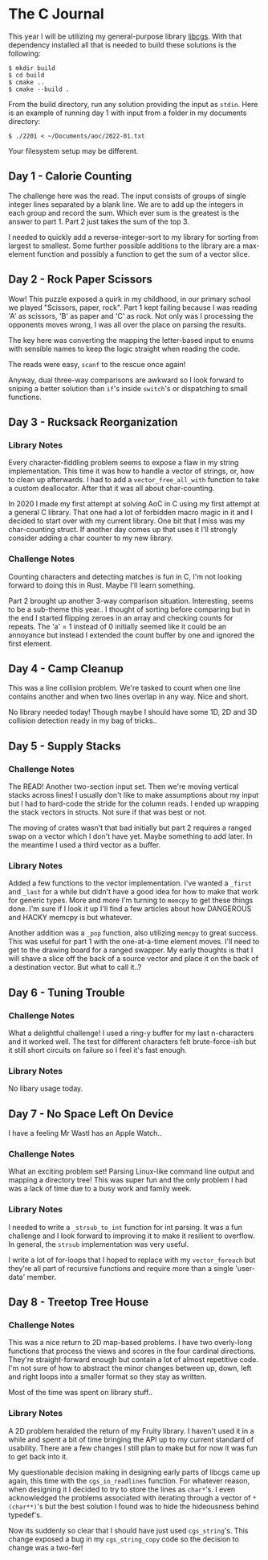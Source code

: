 # The C Journal

This year I will be utilizing my general-purpose library [libcgs](https://github.com/Chrinkus/libcgs/tree/v0.5). With that dependency installed all that is needed to build these solutions is the following:

```
$ mkdir build
$ cd build
$ cmake ..
$ cmake --build .
```

From the build directory, run any solution providing the input as `stdin`. Here is an example of running day 1 with input from a folder in my documents directory:

```
$ ./2201 < ~/Documents/aoc/2022-01.txt
```

Your filesystem setup may be different.

## Day 1 - Calorie Counting

The challenge here was the read. The input consists of groups of single integer lines separated by a blank line. We are to add up the integers in each group and record the sum. Which ever sum is the greatest is the answer to part 1. Part 2 just takes the sum of the top 3.

I needed to quickly add a reverse-integer-sort to my library for sorting from largest to smallest. Some further possible additions to the library are a max-element function and possibly a function to get the sum of a vector slice.

## Day 2 - Rock Paper Scissors

Wow! This puzzle exposed a quirk in my childhood, in our primary school we played "Scissors, paper, rock". Part 1 kept failing because I was reading 'A' as scissors, 'B' as paper and 'C' as rock. Not only was I processing the opponents moves wrong, I was all over the place on parsing the results.

The key here was converting the mapping the letter-based input to enums with sensible names to keep the logic straight when reading the code.

The reads were easy, `scanf` to the rescue once again!

Anyway, dual three-way comparisons are awkward so I look forward to sniping a better solution than `if`'s inside `switch`'s or dispatching to small functions.

## Day 3 - Rucksack Reorganization

### Library Notes

Every character-fiddling problem seems to expose a flaw in my string implementation. This time it was how to handle a vector of strings, or, how to clean up afterwards. I had to add a `vector_free_all_with` function to take a custom deallocator. After that it was all about char-counting.

In 2020 I made my first attempt at solving AoC in C using my first attempt at a general C library. That one had a lot of forbidden macro magic in it and I decided to start over with my current library. One bit that I miss was my char-counting struct. If another day comes up that uses it I'll strongly consider adding a char counter to my new library.

### Challenge Notes

Counting characters and detecting matches is fun in C, I'm not looking forward to doing this in Rust. Maybe I'll learn something.

Part 2 brought up another 3-way comparison situation. Interesting, seems to be a sub-theme this year.. I thought of sorting before comparing but in the end I started flipping zeroes in an array and checking counts for repeats. The 'a' = 1 instead of 0 initially seemed like it could be an annoyance but instead I extended the count buffer by one and ignored the first element.

## Day 4 - Camp Cleanup

This was a line collision problem. We're tasked to count when one line contains another and when two lines overlap in any way. Nice and short.

No library needed today! Though maybe I should have some 1D, 2D and 3D collision detection ready in my bag of tricks..

## Day 5 - Supply Stacks

### Challenge Notes

The READ! Another two-section input set. Then we're moving vertical stacks across lines! I usually don't like to make assumptions about my input but I had to hard-code the stride for the column reads. I ended up wrapping the stack vectors in structs. Not sure if that was best or not.

The moving of crates wasn't that bad initially but part 2 requires a ranged swap on a vector which I don't have yet. Maybe something to add later. In the meantime I used a third vector as a buffer.

### Library Notes

Added a few functions to the vector implementation. I've wanted a `_first` and `_last` for a while but didn't have a good idea for how to make that work for generic types. More and more I'm turning to `memcpy` to get these things done. I'm sure if I look it up I'll find a few articles about how DANGEROUS and HACKY memcpy is but whatever.

Another addition was a `_pop` function, also utilizing `memcpy` to great success. This was useful for part 1 with the one-at-a-time element moves. I'll need to get to the drawing board for a ranged swapper. My early thoughts is that I will shave a slice off the back of a source vector and place it on the back of a destination vector. But what to call it..?

## Day 6 - Tuning Trouble

### Challenge Notes

What a delightful challenge! I used a ring-y buffer for my last n-characters and it worked well. The test for different characters felt brute-force-ish but it still short circuits on failure so I feel it's fast enough.

### Library Notes

No libary usage today.

## Day 7 - No Space Left On Device

I have a feeling Mr Wastl has an Apple Watch..

### Challenge Notes

What an exciting problem set! Parsing Linux-like command line output and mapping a directory tree! This was super fun and the only problem I had was a lack of time due to a busy work and family week.

### Library Notes

I needed to write a `_strsub_to_int` function for int parsing. It was a fun challenge and I look forward to improving it to make it resilient to overflow. In general, the `strsub` implementation was very useful.

I write a lot of for-loops that I hoped to replace with my `vector_foreach` but they're all part of recursive functions and require more than a single 'user-data' member.

## Day 8 - Treetop Tree House

### Challenge Notes

This was a nice return to 2D map-based problems. I have two overly-long functions that process the views and scores in the four cardinal directions. They're straight-forward enough but contain a lot of almost repetitive code. I'm not sure of how to abstract the minor changes between up, down, left and right loops into a smaller format so they stay as written.

Most of the time was spent on library stuff..

### Library Notes

A 2D problem heralded the return of my Fruity library. I haven't used it in a while and spent a bit of time bringing the API up to my current standard of usability. There are a few changes I still plan to make but for now it was fun to get back into it.

My questionable decision making in designing early parts of libcgs came up again, this time with the `cgs_io_readlines` function. For whatever reason, when designing it I decided to try to store the lines as `char*`'s. I even acknowledged the problems associated with iterating through a vector of `*(char**)`'s but the best solution I found was to hide the hideousness behind typedef's.

Now its suddenly so clear that I should have just used `cgs_string`'s. This change exposed a bug in my `cgs_string_copy` code so the decision to change was a two-fer!
